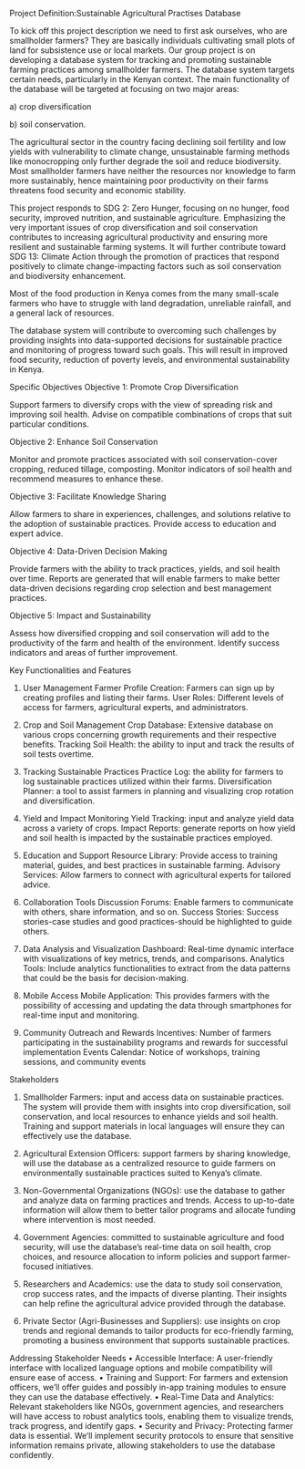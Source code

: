 Project Definition:Sustainable Agricultural Practises Database



To kick off this project description we need to first ask ourselves, who are smallholder farmers? They are basically individuals cultivating small plots of land for subsistence use or local markets.
Our group project is on developing a database system for tracking and promoting sustainable farming practices among smallholder farmers. The database system targets certain needs, particularly in the Kenyan context. The main functionality of the database will be targeted at focusing on two major areas:

a)	crop diversification 

b)	soil conservation.

The agricultural sector in the country facing declining soil fertility and low yields with vulnerability to climate change, unsustainable farming methods like monocropping only further degrade the soil and reduce biodiversity. Most smallholder farmers have neither the resources nor knowledge to farm more sustainably, hence maintaining poor productivity on their farms threatens food security and economic stability.


This project responds to SDG 2: Zero Hunger, focusing on no hunger, food security, improved nutrition, and sustainable agriculture. Emphasizing the very important issues of crop diversification and soil conservation contributes to increasing agricultural productivity and ensuring more resilient and sustainable farming systems. It will further contribute toward SDG 13: Climate Action through the promotion of practices that respond positively to climate change-impacting factors such as soil conservation and biodiversity enhancement.


Most of the food production in Kenya comes from the many small-scale farmers who have to struggle with land degradation, unreliable rainfall, and a general lack of resources.


The database system will contribute to overcoming such challenges by providing insights into data-supported decisions for sustainable practice and monitoring of progress toward such goals. This will result in improved food security, reduction of poverty levels, and environmental sustainability in Kenya.

Specific Objectives
Objective 1: Promote Crop Diversification

Support farmers to diversify crops with the view of spreading risk and improving soil health.
Advise on compatible combinations of crops that suit particular conditions.

Objective 2: Enhance Soil Conservation

Monitor and promote practices associated with soil conservation-cover cropping, reduced tillage, composting.
Monitor indicators of soil health and recommend measures to enhance these.

Objective 3: Facilitate Knowledge Sharing

Allow farmers to share in experiences, challenges, and solutions relative to the adoption of sustainable practices.
Provide access to education and expert advice.

Objective 4: Data-Driven Decision Making

Provide farmers with the ability to track practices, yields, and soil health over time.
Reports are generated that will enable farmers to make better data-driven decisions regarding crop selection and best management practices.

Objective 5: Impact and Sustainability

Assess how diversified cropping and soil conservation will add to the productivity of the farm and health of the environment.
Identify success indicators and areas of further improvement.

Key Functionalities and Features

1. User Management
Farmer Profile Creation: Farmers can sign up by creating profiles and listing their farms.
User Roles: Different levels of access for farmers, agricultural experts, and administrators.
2. Crop and Soil Management
Crop Database: Extensive database on various crops concerning growth requirements and their respective benefits.
Tracking Soil Health: the ability to input and track the results of soil tests overtime.

3. Tracking Sustainable Practices
Practice Log: the ability for farmers to log sustainable practices utilized within their farms.
Diversification Planner: a tool to assist farmers in planning and visualizing crop rotation and diversification.

4. Yield and Impact Monitoring
Yield Tracking: input and analyze yield data across a variety of crops.
Impact Reports: generate reports on how yield and soil health is impacted by the sustainable practices employed.

5. Education and Support
Resource Library: Provide access to training material, guides, and best practices in sustainable farming.
Advisory Services: Allow farmers to connect with agricultural experts for tailored advice.
6. Collaboration Tools
Discussion Forums: Enable farmers to communicate with others, share information, and so on.
Success Stories: Success stories-case studies and good practices-should be highlighted to guide others.
7. Data Analysis and Visualization
Dashboard: Real-time dynamic interface with visualizations of key metrics, trends, and comparisons.
Analytics Tools: Include analytics functionalities to extract from the data patterns that could be the basis for decision-making.
8. Mobile Access
Mobile Application: This provides farmers with the possibility of accessing and updating the data through smartphones for real-time input and monitoring.
9. Community Outreach and Rewards
Incentives: Number of farmers participating in the sustainability programs and rewards for successful implementation
Events Calendar: Notice of workshops, training sessions, and community events
   



Stakeholders


1.	Smallholder Farmers: input and access data on sustainable practices. The system will provide them with insights into crop diversification, soil conservation, and local resources to enhance yields and soil health. Training and support materials in local languages will ensure they can effectively use the database.
2.	Agricultural Extension Officers:  support farmers by sharing knowledge, will use the database as a centralized resource to guide farmers on environmentally sustainable practices suited to Kenya’s climate.


3.	Non-Governmental Organizations (NGOs): use the database to gather and analyze data on farming practices and trends. Access to up-to-date information will allow them to better tailor programs and allocate funding where intervention is most needed.

4.	Government Agencies:  committed to sustainable agriculture and food security, will use the database’s real-time data on soil health, crop choices, and resource allocation to inform policies and support farmer-focused initiatives.

5.	Researchers and Academics: use the data to study soil conservation, crop success rates, and the impacts of diverse planting. Their insights can help refine the agricultural advice provided through the database.

6.	Private Sector (Agri-Businesses and Suppliers): use insights on crop trends and regional demands to tailor products for eco-friendly farming, promoting a business environment that supports sustainable practices.


Addressing Stakeholder Needs
•	Accessible Interface: A user-friendly interface with localized language options and mobile compatibility will ensure ease of access.
•	Training and Support: For farmers and extension officers, we’ll offer guides and possibly in-app training modules to ensure they can use the database effectively.
•	Real-Time Data and Analytics: Relevant stakeholders like NGOs, government agencies, and researchers will have access to robust analytics tools, enabling them to visualize trends, track progress, and identify gaps.
•	Security and Privacy: Protecting farmer data is essential. We’ll implement security protocols to ensure that sensitive information remains private, allowing stakeholders to use the database confidently.

